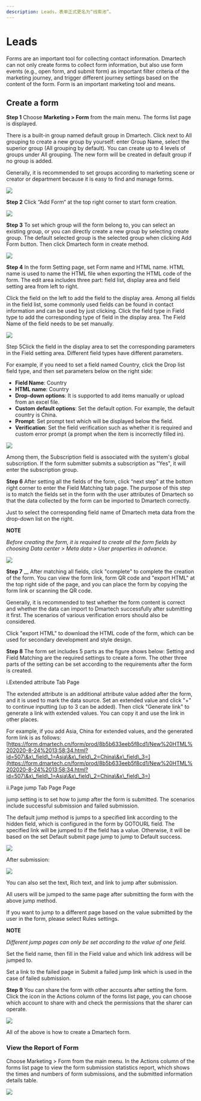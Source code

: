```yaml
---
description: Leads，表单正式更名为“线索池”。
---
```


# Leads

Forms are an important tool for collecting contact information. Dmartech can not only create forms to collect form information, but also use form events (e.g., open form, and submit form) as important filter criteria of the marketing journey, and trigger different journey settings based on the content of the form. Form is an important marketing tool and means.

## Create a form

**Step 1** Choose **Marketing > Form** from the main menu. The forms list page is displayed.&#x20;

There is a built-in group named default group in Dmartech. Click next to All grouping to create a new group by yourself: enter Group Name, select the superior group (All grouping by default). You can create up to 4 levels of groups under All grouping. The new form will be created in default group if no group is added.&#x20;

Generally, it is recommended to set groups according to marketing scene or creator or department because it is easy to find and manage forms.

![](.gitbook/assets/tu-pian-47.png)

**Step 2** Click “Add Form“ at the top right corner to start form creation.

![](.gitbook/assets/tu-pian-48.png)

**Step 3** To set which group will the form belong to, you can select an existing group, or you can directly create a new group by selecting create group. The default selected group is the selected group when clicking Add Form button. Then click Dmartech form in create method.

![](.gitbook/assets/tu-pian-49.png)

**Step 4** In the form Setting page, set Form name and HTML name. HTML name is used to name the HTML file when exporting the HTML code of the form. The edit area includes three part: field list, display area and field setting area from left to right.&#x20;

Click the field on the left to add the field to the display area. Among all fields in the field list, some commonly used fields can be found in contact information and can be used by just clicking. Click the field type in Field type to add the corresponding type of field in the display area. The Field Name of the field needs to be set manually.

![](.gitbook/assets/tu-pian-50.png)

Step 5Click the field in the display area to set the corresponding parameters in the Field setting area. Different field types have different parameters.&#x20;

For example, if you need to set a field named Country, click the Drop list field type, and then set parameters below on the right side:&#x20;

* **Field Name**: Country&#x20;
* **HTML name**: Country&#x20;
* **Drop-down options**: It is supported to add items manually or upload from an excel file.&#x20;
* **Custom default options**: Set the default option. For example, the default country is China.&#x20;
* **Prompt**: Set prompt text which will be displayed below the field.&#x20;
* **Verification**: Set the field verification such as whether it is required and custom error prompt (a prompt when the item is incorrectly filled in).

![](.gitbook/assets/tu-pian-51.png)

Among them, the Subscription field is associated with the system's global subscription. If the form submitter submits a subscription as "Yes", it will enter the subscription group.&#x20;

**Step 6** After setting all the fields of the form, click “next step" at the bottom right corner to enter the Field Matching tab page. The purpose of this step is to match the fields set in the form with the user attributes of Dmartech so that the data collected by the form can be imported to Dmartech correctly.&#x20;

Just to select the corresponding field name of Dmartech meta data from the drop-down list on the right.

**NOTE**&#x20;

_Before creating the form, it is required to create all the form fields by choosing Data center > Meta data > User properties in advance._

![](.gitbook/assets/tu-pian-52.png)

**Step 7** __ After matching all fields, click "complete" to complete the creation of the form. You can view the form link, form QR code and "export HTML" at the top right side of the page, and you can place the form by copying the form link or scanning the QR code.&#x20;

Generally, it is recommended to test whether the form content is correct and whether the data can import to Dmartech successfully after submitting it first. The scenarios of various verification errors should also be considered.&#x20;

Click "export HTML"  to download the HTML code of the form, which can be used for secondary development and style design.

**Step 8** The form set includes 5 parts as the figure shows below: Setting and Field Matching are the required settings to create a form. The other three parts of the setting can be set according to the requirements after the form is created.

i.Extended attribute Tab Page&#x20;

The extended attribute is an additional attribute value added after the form, and it is used to mark the data source. Set an extended value and click "+" to continue inputting (up to 3 can be added). Then click "Generate link" to generate a link with extended values. You can copy it and use the link in other places.

For example, if you add Asia, China for extended values, and the generated form link is as follows:[https://form.dmartech.cn/form/prod/8b5b633eeb5f8cd1/New%20HTML%202020-8-24%2013:58:34.html?id=507\&x\_field\_1=Asia\&x\_field\_2=China\&x\_field\_3=](https://form.dmartech.cn/form/prod/8b5b633eeb5f8cd1/New%20HTML%202020-8-24%2013:58:34.html?id=507\&x\_field\_1=Asia\&x\_field\_2=China\&x\_field\_3=)

ii.Page jump Tab Page Page

&#x20;jump setting is to set how to jump after the form is submitted. The scenarios include successful submission and failed submission.&#x20;

The default jump method is jumps to a specified link according to the hidden field, which is configured in the form by GOTOURL field. The specified link will be jumped to if the field has a value. Otherwise, it will be based on the set Default submit page jump to jump to Default success.

![](.gitbook/assets/04.png)

After submission:

![](.gitbook/assets/tu-pian-105.png)

You can also set the text, Rich text, and link to jump after submission.&#x20;

All users will be jumped to the same page after submitting the form with the above jump method.

&#x20;If you want to jump to a different page based on the value submitted by the user in the form, please select Rules settings.

**NOTE**&#x20;

_Different jump pages can only be set according to the value of one field._

Set the field name, then fill in the Field value and which link address will be jumped to.&#x20;

Set a link to the failed page in Submit a failed jump link which is used in the case of failed submission.

**Step 9** You can share the form with other accounts after setting the form. Click the icon in the Actions column of the forms list page, you can choose which account to share with and check the permissions that the sharer can operate.

![](.gitbook/assets/tu-pian-110.png)

All of the above is how to create a Dmartech form.

### View the Report of Form&#x20;

Choose Marketing > Form from the main menu. In the Actions column of the forms list page to view the form submission statistics report, which shows the times and numbers of form submissions, and the submitted information details table.

![](.gitbook/assets/tu-pian-1112.png)
